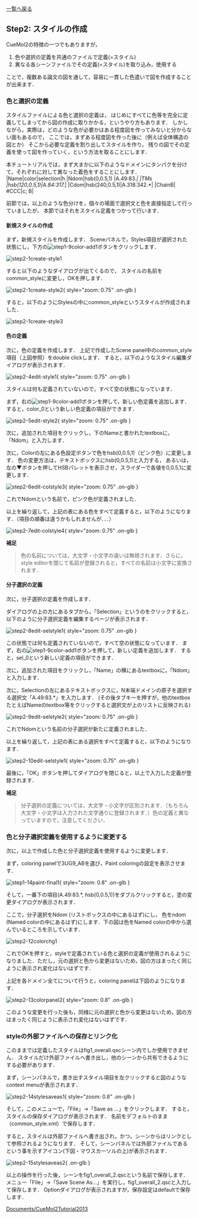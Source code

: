 [一覧へ戻る](../../Documents/CueMol2Tutorial2013)

## Step2: スタイルの作成

CueMol2の特徴の一つでもありますが，
1.  色や選択の定義を共通のファイルで定義(=スタイル)
1.  異なる各シーンファイルでその定義(=スタイル)を取り込み，使用する

ことで，複数ある論文の図を通して，容易に一貫した色遣いで図を作成することが出来ます．

### 色と選択の定義
スタイルファイルによる色と選択の定義は，
はじめにすべてに色等を完全に定義してしまってから図の作成に取りかかる，というやり方もあります．
しかしながら，実際は，どのような色が必要かはある程度図を作ってみないと分からない面もあるので，
ここでは，まずある程度図を作った後に（例えば全体構造の図とか）
そこから必要な定義を割り出してスタイルを作り，
残りの図でその定義を使って図を作っていく，という方法を取ることにします．

本チュートリアルでは，まず大まかに以下のようなドメインにタンパクを分けて，それぞれに対して異なった着色をすることにします．
|Name|color|selection|h
|Ndom|hsb(0,0.5,1)  |A.49:83.*|
|TMs |hsb(120,0.5,1)|A.84:317.*|
|Cdom|hsb(240,0.5,1)|A.318:342.*|
|ChainB| #CCC|c; B|





前節では，以上のような色分けを，個々の場面で選択文と色を直接指定して行っていましたが，
本節ではそれをスタイル定義をつかって行います．


#### 新規スタイルの作成

まず，新規スタイルを作成します．
Sceneパネルで，Styles項目が選択された状態にし，下方の![step1-9color-add1](../../assets/images/Documents/CueMol2Tutorial2013/Step2/step1-9color-add1.png)ボタンをクリックします．

![step2-1create-style1](../../assets/images/Documents/CueMol2Tutorial2013/Step2/step2-1create-style1.png)


すると以下のようなダイアログが出てくるので，
スタイルの名前をcommon_styleに変更し，OKを押します．

![step2-1create-style2](../../assets/images/Documents/CueMol2Tutorial2013/Step2/step2-1create-style2.png){ style="zoom: 0.75" .on-glb }


すると，以下のようにStylesの中にcommon_styleというスタイルが作成されました．

![step2-1create-style3](../../assets/images/Documents/CueMol2Tutorial2013/Step2/step2-1create-style3.png)



#### 色の定義
次に，色の定義を作成します．
上記で作成したScene panel中のcommon_style項目（上図参照）をdouble clickします．
すると，以下のようなスタイル編集ダイアログが表示されます．

![step2-4edit-style1](../../assets/images/Documents/CueMol2Tutorial2013/Step2/step2-4edit-style1.png){ style="zoom: 0.75" .on-glb }


スタイルは何も定義されていないので，すべて空の状態になっています．

まず，右の![step1-9color-add1](../../assets/images/Documents/CueMol2Tutorial2013/Step2/step1-9color-add1.png)ボタンを押して，新しい色定義を追加します．
すると，color_0という新しい色定義の項目ができます．

![step2-5edit-style2](../../assets/images/Documents/CueMol2Tutorial2013/Step2/step2-5edit-style2.png){ style="zoom: 0.75" .on-glb }


次に，追加された項目をクリックし，下のNameと書かれたtextboxに，「Ndom」と入力します．

次に，Colorの左にある色設定ボタンで色をhsb(0,0.5,1)（ピンク色）に変更します．
色の変更方法は，テキストボックスにhsb(0,0.5,1)と入力する，
あるいは，左の▼ボタンを押してHSBパレットを表示させ，スライダーで各値を0,0.5,1に変更します．

![step2-6edit-colstyle3](../../assets/images/Documents/CueMol2Tutorial2013/Step2/step2-6edit-colstyle3.png){ style="zoom: 0.75" .on-glb }


これでNdomという名前で，ピンク色が定義されました．

以上を繰り返して，上記の表にある色をすべて定義すると，以下のようになります．（項目の順番は違うかもしれませんが．．．）

![step2-7edit-colstyle4](../../assets/images/Documents/CueMol2Tutorial2013/Step2/step2-7edit-colstyle4.png){ style="zoom: 0.75" .on-glb }


**補足**

> 色の名前については，大文字・小文字の違いは無視されます．さらに，style editorを閉じて名前が登録されると，すべての名前は小文字に変換されます．
#### 分子選択の定義
次に，分子選択の定義を作成します．

ダイアログの上の方にあるタブから，「Selection」というのをクリックすると，以下のように分子選択定義を編集するページが表示されます．

![step2-8edit-selstyle1](../../assets/images/Documents/CueMol2Tutorial2013/Step2/step2-8edit-selstyle1.png){ style="zoom: 0.75" .on-glb }


この状態では何も定義されていないので，すべて空の状態になっています．
まず，右の![step1-9color-add1](../../assets/images/Documents/CueMol2Tutorial2013/Step2/step1-9color-add1.png)ボタンを押して，新しい定義を追加します．
すると，sel_0という新しい定義の項目ができます．

次に，追加された項目をクリックし，「Name」の横にあるtextboxに，「Ndom」と入力します．

次に，Selectionの左にあるテキストボックスに，N末端ドメインの原子を選択する選択文「A.49:83.*」を入力します．
(その後タブキーを押すが，他のtextboxたとえばNameのtextbox等をクリックすると選択文が上のリストに反映される)

![step2-9edit-selstyle2](../../assets/images/Documents/CueMol2Tutorial2013/Step2/step2-9edit-selstyle2.png){ style="zoom: 0.75" .on-glb }


これでNdomという名前の分子選択が新たに定義されました．

以上を繰り返して，上記の表にある選択をすべて定義すると，以下のようになります．

![step2-10edit-selstyle1](../../assets/images/Documents/CueMol2Tutorial2013/Step2/step2-10edit-selstyle1.png){ style="zoom: 0.75" .on-glb }


最後に，「OK」ボタンを押してダイアログを閉じると，以上で入力した定義が登録されます．

**補足**

> 分子選択の定義については，大文字・小文字が区別されます．（もちろん大文字・小文字は入力された文字通りに登録されます．）色の定義と異なっていますので，注意してください．
### 色と分子選択定義を使用するように変更する
次に，以上で作成した色と分子選択定義を使用するように変更します．

まず，coloring panelで3UG9_ABを選び，Paint coloringの設定を表示させます．

![step1-14paint-final1](../../assets/images/Documents/CueMol2Tutorial2013/Step2/step1-14paint-final1.png){ style="zoom: 0.8" .on-glb }


そして，一番下の項目(A.49:83.*, hsb(0,0.5,1))をダブルクリックすると，塗の変更ダイアログが表示されます．

ここで，分子選択をNdom (リストボックスの中にあるはず)にし，
色をndom (Named colorの中にあるはず)にします．下の図は色をNamed colorの中から選んでいるところを示しています．

![step2-12colorchg1](../../assets/images/Documents/CueMol2Tutorial2013/Step2/step2-12colorchg1.png)


これでOKを押すと，styleで定義されている色と選択の定義が使用されるようになりました．ただし，元の選択と色から変更はないため，図の方はまったく同じように表示され変化はないはずです．

上記を各ドメイン全てについて行うと，coloring panelは下図のようになります．

![step2-13colorpanel2](../../assets/images/Documents/CueMol2Tutorial2013/Step2/step2-13colorpanel2.png){ style="zoom: 0.8" .on-glb }


このような変更を行った後も，同様に元の選択と色から変更はないため，図の方はまったく同じように表示され変化はないはずです．

### styleの外部ファイルへの保存とリンク化
このままでは定義したスタイルはfig1_overall.qscシーン内でしか使用できません．
スタイルだけ外部ファイルへ書き出し，他のシーンから共有できるようにする必要があります．

まず，シーンパネルで，書き出すスタイル項目を左クリックすると図のようなcontext menuが表示されます．


![step2-14stylesaveas1](../../assets/images/Documents/CueMol2Tutorial2013/Step2/step2-14stylesaveas1.png){ style="zoom: 0.8" .on-glb }


そして，このメニューで，「File」→「Save as ...」をクリックします．
すると，スタイルの保存ダイアログが表示されます．
名前をデフォルトのまま（common_style.xml）で保存します．

すると，スタイルは外部ファイルへ書き出され，かつ，シーンからはリンクとして参照されるようになります．
そして，シーンパネルでは外部ファイルであるという事を示すアイコン(下図・マウスカーソルの上)が表示されます．

![step2-15stylesaveas2](../../assets/images/Documents/CueMol2Tutorial2013/Step2/step2-15stylesaveas2.png){ .on-glb }


以上の操作を行った後，シーンをfig1_overall_2.qscという名前で保存します．
メニュー「File」→「Save Scene As...」を実行し，fig1_overall_2.qscと入力して保存します．
Optionダイアログが表示されますが，保存設定はdefaultで保存します．


[Documents/CueMol2Tutorial2013](../../Documents/CueMol2Tutorial2013)
